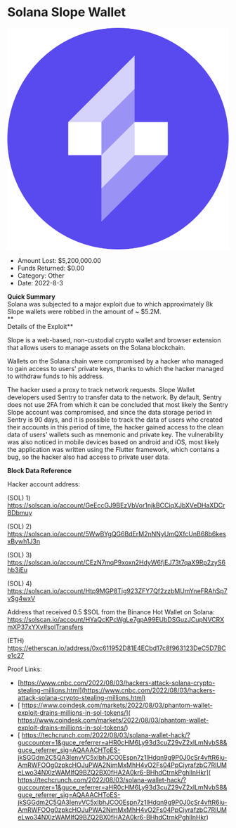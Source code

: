 # Solana Slope Wallet
![Solana Slope Wallet](/rektimages/Solana-Slope-Wallet.png)
- Amount Lost: $5,200,000.00
- Funds Returned: $0.00
- Category: Other
- Date: 2022-8-3

**Quick Summary**  
Solana was subjected to a major exploit due to which approximately 8k Slope wallets were robbed in the amount of ~ $5.2M.  
 **  
Details of the Exploit**

Slope is a web-based, non-custodial crypto wallet and browser extension that allows users to manage assets on the Solana blockchain.

Wallets on the Solana chain were compromised by a hacker who managed to gain access to users' private keys, thanks to which the hacker managed to withdraw funds to his address.

The hacker used a proxy to track network requests. Slope Wallet developers used Sentry to transfer data to the network. By default, Sentry does not use 2FA from which it can be concluded that most likely the Sentry Slope account was compromised, and since the data storage period in Sentry is 90 days, and it is possible to track the data of users who created their accounts in this period of time, the hacker gained access to the clean data of users' wallets such as mnemonic and private key. The vulnerability was also noticed in mobile devices based on android and iOS, most likely the application was written using the Flutter framework, which contains a bug, so the hacker also had access to private user data.

  


 **Block Data Reference**

Hacker account address:

(SOL) 1) https://solscan.io/account/GeEccGJ9BEzVbVor1njkBCCiqXJbXVeDHaXDCrBDbmuy

(SOL) 2) https://solscan.io/account/5WwBYgQG6BdErM2nNNyUmQXfcUnB68b6kesxBywh1J3n

(SOL) 3) https://solscan.io/account/CEzN7mqP9xoxn2HdyW6fjEJ73t7qaX9Rp2zyS6hb3iEu

(SOL) 4) https://solscan.io/account/Htp9MGP8Tig923ZFY7Qf2zzbMUmYneFRAhSp7vSg4wxV

Address that received 0.5 $SOL from the Binance Hot Wallet on Solana: https://solscan.io/account/HYaQcKPcWgLe7gpA99EUbDSGuzJCupNVCRXmXP37xYXv#solTransfers

  


(ETH) https://etherscan.io/address/0xc611952D81E4ECbd17c8f963123DeC5D7BCe1c27


Proof Links:
- [https://www.cnbc.com/2022/08/03/hackers-attack-solana-crypto-stealing-millions.html](https://www.cnbc.com/2022/08/03/hackers-attack-solana-crypto-stealing-millions.html)
- [ https://www.coindesk.com/markets/2022/08/03/phantom-wallet-exploit-drains-millions-in-sol-tokens/]( https://www.coindesk.com/markets/2022/08/03/phantom-wallet-exploit-drains-millions-in-sol-tokens/)
- [ https://techcrunch.com/2022/08/03/solana-wallet-hack/?guccounter=1&guce_referrer=aHR0cHM6Ly93d3cuZ29vZ2xlLmNvbS8&guce_referrer_sig=AQAAACHToES-jkSGGdm2C5QA3IenvVC5xIbhJCO0Espn7z1IHdqn9g9P0J0cSr4vftR6iu-AmRWFOOg0zpkcHOJuPWA2NimMxMhH4vO2Fs04PpCiyrafzbC7RlUMeLwo34NXlzWAMIfQ9BZQ2BX0fHA2A0kr6-BHhdCtrnkPghllnHkr]( https://techcrunch.com/2022/08/03/solana-wallet-hack/?guccounter=1&guce_referrer=aHR0cHM6Ly93d3cuZ29vZ2xlLmNvbS8&guce_referrer_sig=AQAAACHToES-jkSGGdm2C5QA3IenvVC5xIbhJCO0Espn7z1IHdqn9g9P0J0cSr4vftR6iu-AmRWFOOg0zpkcHOJuPWA2NimMxMhH4vO2Fs04PpCiyrafzbC7RlUMeLwo34NXlzWAMIfQ9BZQ2BX0fHA2A0kr6-BHhdCtrnkPghllnHkr)


